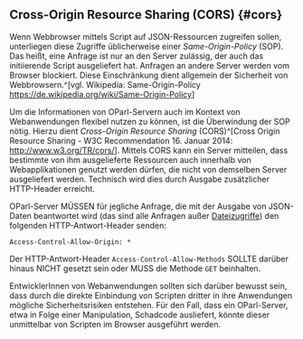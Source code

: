 Cross-Origin Resource Sharing (CORS)  {#cors}
------------------------------------

Wenn Webbrowser mittels Script auf JSON-Ressourcen zugreifen sollen,
unterliegen diese Zugriffe üblicherweise einer _Same-Origin-Policy_ (SOP).
Das heißt, eine Anfrage ist nur an den Server zulässig, der auch das
initiierende Script ausgeliefert hat. Anfragen an andere Server werden
vom Browser blockiert. Diese Einschränkung dient allgemein
der Sicherheit von Webbrowsern.^[vgl. Wikipedia: Same-Origin-Policy <https://de.wikipedia.org/wiki/Same-Origin-Policy>]

Um die Informationen von OParl-Servern auch im Kontext von Webanwendungen
flexibel nutzen zu können, ist die Überwindung der SOP nötig. Hierzu dient
_Cross-Origin Resource Sharing_ (CORS)^[Cross Origin Resource Sharing -
W3C Recommendation 16. Januar 2014: <http://www.w3.org/TR/cors/>]. Mittels CORS
kann ein Server mitteilen, dass bestimmte von ihm ausgelieferte Ressourcen
auch innerhalb von Webapplikationen genutzt werden dürfen, die nicht von
demselben Server ausgeliefert werden. Technisch wird dies durch Ausgabe
zusätzlicher HTTP-Header erreicht.

OParl-Server MÜSSEN für jegliche Anfrage, die mit der Ausgabe von JSON-Daten
beantwortet wird (das sind alle Anfragen außer [Dateizugriffe](#dateizugriff))
den folgenden HTTP-Antwort-Header senden:

    Access-Control-Allow-Origin: *

Der HTTP-Antwort-Header `Access-Control-Allow-Methods` SOLLTE darüber hinaus
NICHT gesetzt sein oder MUSS die Methode `GET` beinhalten.

EntwicklerInnen von Webanwendungen sollten sich darüber bewusst sein, dass
durch die direkte Einbindung von Scripten dritter in ihre Anwendungen mögliche
Sicherheitsrisiken entstehen. Für den Fall, dass ein OParl-Server, etwa in
Folge einer Manipulation, Schadcode ausliefert, könnte dieser unmittelbar
von Scripten im Browser ausgeführt werden.

